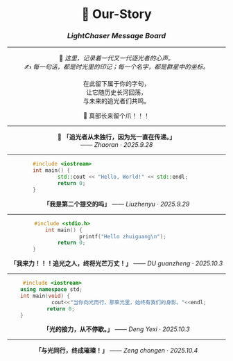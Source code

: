 <div align="center">

# 🌌 Our-Story  
### *LightChaser Message Board*  

---

💫 *这里，记录着一代又一代逐光者的心声。*  
✍️ *每一句话，都是时光里的印记；每一个名字，都是群星中的坐标。*  

在此留下属于你的字句，  
让它随历史长河回荡，  
与未来的追光者们共鸣。  

🐾 真部长来留个爪！！！  

---

🌟 **「追光者从未独行，因为光一直在传递。」**  
—— *Zhaoran · 2025.9.28*  

---

```cpp
#include <iostream>                                   
int main() {                                          
    std::cout << "Hello, World!" << std::endl;
    return 0;                                 
}                                                     
````

**「我是第二个提交的吗」**
—— *Liuzhenyu · 2025.9.29*

---

```c
#include <stdio.h>                                   
int main() {                                  
    printf("Hello zhuiguang\n");
    return 0;                                 
}                                                     
```

**「我来力！！！追光之人，终将光芒万丈！」**
—— *DU guanzheng · 2025.10.3*

---

```cpp
     #include <iostream>                                                
    using namespace std;                                              
    int main(void) {                                                  
        cout<<"当你向光而行，那束光里，始终有我们的身影。"<<endl;
        return 0;                                            
    }                                                                 
````

**「光的接力，从不停歇。」**
—— *Deng Yexi · 2025.10.3*

---


**「与光同行，终成璀璨！」**
—— *Zeng chongen · 2025.10.4*
